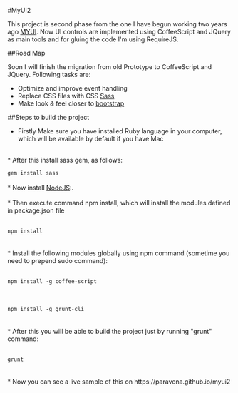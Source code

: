 #MyUI2

This project is second phase from the one I have begun working two years ago <a href="http://pabloaravena.info">MYUI</a>. Now UI controls are implemented using CoffeeScript and JQuery as main tools and for gluing the code I'm using RequireJS.

##Road Map

Soon I will finish the migration from old Prototype to CoffeeScript and JQuery. Following tasks are:

* Optimize and improve event handling
* Replace CSS files with CSS <a href="http://sass-lang.org">Sass</a>
* Make look & feel closer to <a href="http://twitter.github.com/bootstrap/">bootstrap</a>

##Steps to build the project

* Firstly Make sure you have installed Ruby language in your computer, which will be available by default if you have Mac
<br>
* After this install sass gem, as follows:
<br>
<code>
gem install sass
</code>
<br>
* Now install <a href="http://nodejs.org">NodeJS</a>:.
<br>
<br>
* Then execute command npm install, which will install the modules defined in package.json file
<br>
<br>
<code>
npm install
</code>
<br>
<br>
* Install the following modules globally using npm command (sometime you need to prepend sudo command):
<br>
<br>
<code>
npm install -g coffee-script
</code>
<br>
<br>
<code>
npm install -g grunt-cli
</code>
<br>
<br>
* After this you will be able to build the project just by running "grunt" command:
<br>
<br>
<code>
grunt
</code>
<br>
<br>
* Now you can see a live sample of this on https://paravena.github.io/myui2
<br>
<br>

